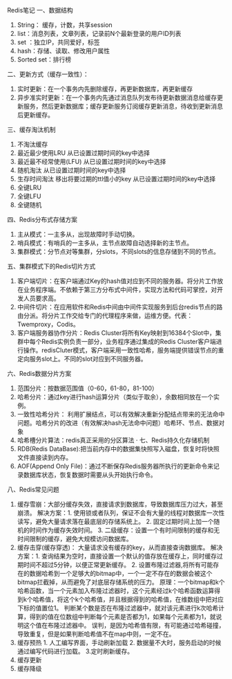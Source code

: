 Redis笔记
一、数据结构
1. String： 缓存，计数，共享session
2. list：消息列表，文章列表，记录前N个最新登录的用户ID列表
3. set ：独立IP，共同爱好，标签
5. hash：存储、读取、修改用户属性
6. Sorted set：排行榜

二、更新方式（缓存一致性）：
1. 实时更新：在一个事务内先删除缓存，再更新数据库，再更新缓存
2. 异步准实时更新：在一个事务内先通过消息队列发布待更新数据消息给缓存更新服务，然后更新数据库；缓存更新服务订阅缓存更新消息，待收到更新消息后更新缓存。

三、缓存淘汰机制
1. 不淘汰缓存
2. 最近最少使用LRU  从已设置过期时间的key中选择
3. 最近最不经常使用(LFU) 从已设置过期时间的key中选择
4. 随机淘汰 从已设置过期时间的key中选择
5. 生存时间淘汰 移出将要过期的ttl值小的key 从已设置过期时间的key中选择
6. 全键LRU
7. 全键LFU
8. 全键随机

四、Redis分布式存储方案
1. 主从模式：一主多从，出现故障时手动切换。
2. 哨兵模式：有哨兵的一主多从，主节点故障自动选择新的主节点。
3. 集群模式：分节点对等集群，分slots，不同slots的信息存储到不同的节点。

五、集群模式下的Redis切片方式
1. 客户端切片：在客户端通过Key的hash值对应到不同的服务器。将分片工作放在业务程序端。不依赖于第三方分布式中间件，实现方法和代码可掌控，对开发人员要求高。
2. 中间件切片：在应用软件和Redis中间由中间件实现服务到后台redis节点的路由分派。将分片工作交给专门的代理程序来做，运维方便。代表：Twemproxy，Codis。
3. 客户端服务器协作分片：Redis Cluster将所有Key映射到16384个Slot中，集群中每个Redis实例负责一部分，业务程序通过集成的Redis Cluster客户端进行操作。redisCluter模式，客户端采用一致性哈希，服务端提供错误节点的重定向服务slot上。不同的slot对应到不同服务器。

六、Redis数据分片方案
1. 范围分片：按数据范围值（0-60，61-80，81-100）
2. 哈希分片：通过key进行hash运算分片（类似于取余），余数相同放在一个实例。
3. 一致性哈希分片： 利用扩展结点，可以有效解决重新分配结点带来的无法命中问题。哈希分片的改进（有效解决hash无法命中问题）哈希环、节点、数据对象
4. 哈希槽分片算法：redis真正采用的分区算法
·
七、Redis持久化存储机制
1. RDB(Redis DataBase):把当前内存中的数据集快照写入磁盘，恢复时将快照文件直接读到内存。
2. AOF(Append Only File)：通过不断保存Redis服务器所执行的更新命令来记录数据库状态，恢复数据时需要从头开始执行命令。

八、Redis常见问题
1. 缓存雪崩：大部分缓存失效，直接请求到数据库，导致数据库压力过大，甚至崩溃。
    解决方案：1. 使用锁或者队列，保证不会有大量的线程对数据库一次性读写，避免大量请求落在最底层的存储系统上。
            2. 固定过期时间上加一个随机的时间作为缓存失效时间。
            3. 二级缓存：设置一个有时间限制的缓存和无时间限制的缓存，避免大规模访问数据库。
2. 缓存击穿(缓存穿透)： 大量请求没有缓存的key，从而直接查询数据库。
    解决方案：1. 查询结果为空时，直接设置一个默认的值存放在缓存上，同时缓存过期时间不超过5分钟，以便正常更新缓存。
            2. 设置布隆过滤器,将所有可能存在的数据哈希到一个足够大的bitmap中，一个一定不存在的数据会被这个bitmap拦截掉，从而避免了对底层存储系统的压力。
            原理：一个bitmap和k个哈希函数，当一个元素加入布隆过滤器时，这个元素经过k个哈希函数运算得到k个哈希值，将这个k个哈希值，并且根据得到的哈希值，在维数组中把对应下标的值置位1。
            判断某个数是否在布隆过滤器中，就对该元素进行k次哈希计算，得到的值在位数组中判断每个元素是否都为1，如果每个元素都为1，就说明这个值在布隆过滤器中。
            误判，是因为哈希值有限，有可能通过哈希碰撞，导致重复，但是如果判断哈希值不在map中则，一定不在。
3. 缓存预热 1. 人工编写界面，手动刷新加载 2. 数据量不大时，服务启动的时候通过编写代码进行加载。 3.定时刷新缓存。
4. 缓存更新
5. 缓存降级

